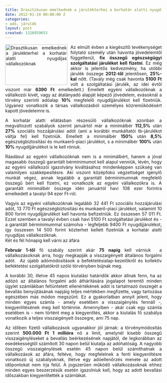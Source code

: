 ```yaml
---
title: Drasztikusan emelkednek a járulékterhei a korhatár alatti nyugdíjas vállalkozóknak
date: 2012-01-19 00:00:00 Z
categories:
- adó, járulék
layout: post
created: 1326959653
---
```


<p style="text-align: justify;"><img src="/sites/goldconsulting.eu/files/img/nyugdij.jpg" alt="Drasztikusan emelkednek a járulékterhei a korhatár alatti nyugdíjas vállalkozóknak" title="nyugdíj" style="float:left; margin-right: 10px;" width="200" height="130">Az elmúlt évben a kiegészítő tevékenységet folytató személy után havonta jövedelemtől függetlenül, <strong>fix összegű egészségügyi szolgáltatási járulékot kell fizetni</strong>. Ez még akkor is jelentős kedvezmény, ha utóbbi járulék összege <strong>2012-től</strong> jelentősen, <strong>25%-kal</strong> nőtt. (Tavaly még csak havonta <strong>5100 Ft</strong> volt a szolgáltatási járulék, az idei évtől viszont már <strong>6390 Ft</strong> emelkedett.) Emellett egyéni vállalkozóknak a vállalkozói kivét, vagy az átalányadó alapját képező jövedelem, evásoknál a törvény szerinti adóalap <strong>10%</strong> megfelelő nyugdíjjárulékot kell fizetniük. Ugyanez vonatkozik a társas vállalkozásból személyes közreműködésért kapott jövedelemre is.</p><p style="text-align: justify;">A korhatár alatti ellátásban részesülő vállalkozóknak azonban a megváltozott szabályok szerint januártól már a minimálbér <strong>112,5%</strong> után <strong>27%</strong> szociális hozzájárulási adót (ami a korábbi munkáltatói tb-járulékot váltja fel) kell fizetniük. Emellett a minimálbér <strong>150%</strong> után <strong>8,5%</strong> egészségbiztosítási és munkaerő-piaci járulékot, s a minimálbér <strong>100%</strong> után <strong>10%</strong> nyugdíjjárulékot is le kell róniuk. </p><p style="text-align: justify;">Ráadásul az egyéni vállalkozóknak nem is a minimálbért, hanem a jóval magasabb összegű garantált bérminimumot kell alapul venniük, lévén, hogy az egyéni vállalkozói igazolvány kiváltásához mindenképpen szükség van valamilyen szakképesítésre. Aki viszont középfokú végzettséget igénylő munkát végez, annak legalább a garantált bérminimumnak megfelelő összegű bért kell fizetni, ez vonatkozik az egyéni vállalkozókra is. A garantált minimálbér összege idén januártól havi 108 ezer forintra emelkedett a tavalyi 94 ezer Ft-ról.</p><p style="text-align: justify;">Vagyis az egyéni vállalkozóknak legalább 32 441 Ft szociális hozzájárulási adót, 13 770 Ft egészségbiztosítási és munkaerő-piaci járulékot, valamint 10 800 forint nyugdíjjárulékot kell havonta befizetniük. Ez összesen 57 011 Ft. Ezzel szemben a tavalyi évben csak havi 5100 Ft szolgáltatási járulékot és - a garantált bérminimummal számolva - legfeljebb 9400 Ft nyugdíjjárulékot, így összesen 14 500 forint közterhet kellett fizetniük a korhatár alatti nyugdíjas vállalkozóknak. <br>Két és fél hónapig kell várni az áfára</p><p style="text-align: justify;"><strong>Február 1-től</strong> fő szabály szerint akár <strong>75 napig</strong> kell várniuk&nbsp; a vállalkozásoknak arra, hogy megkapják a visszaigényelt általános forgalmi adót.&nbsp; Az újabb adómódosítások a befektetésialap-kezelőkről és kollektív befektetési szolgáltatókról szóló törvényben bújnak meg.</p><p style="text-align: justify;">A korábbi 30, illetve 45 napos kiutalási határidők akkor állnak fenn, ha az adózó az általános forgalmi adó áthárítására jogalapot teremtő minden ügylet számlákban feltüntetett ellenértékének adót is tartalmazó összegét a bevallás benyújtásának napjáig teljes mértékben megfizette, vagy tartozása egészében más módon megszűnt. Ez a gyakorlatban annyit jelent, hogy minden egyes számla - amely esetében a visszaigénylés fennáll -, kiegyenlítésének meg kell történnie. Amennyiben - akár csak egy számla esetében is - nem történt meg a kiegyenlítés, akkor a kiutalás fő szabálya vonatkozik a teljes visszaigényelt összegre, ami 75 nap.</p><p style="text-align: justify;">Az időben fizető vállalkozások ugyanakkor jól járnak: a törvénymódosítás szerint <strong>500.000 Ft</strong> <strong>1 millióra</strong> nő a limit, amelynél kisebb összegű visszaigényléseket a bevallás beérkezésének napjától, de legkorábban az esedékességtől számított 30 napon belül kiutalja az adóhatóság. A nagyobb összegű visszaigénylések esetén 45 napon belül számíthatnak a vállalkozások az áfára, feltéve, hogy megfelelnek a fenti kiegyenlítésre vonatkozó új szabályoknak, illetve egy adóellenőrzés menete az adott időpontokat nem írja felül. A jogszerűen működő vállalkozásoknak ehhez minden egyes beszerzésük esetén igazolniuk kell, hogy az adott bevallási időszakban kiegyenlítették a számlákat.</p>
